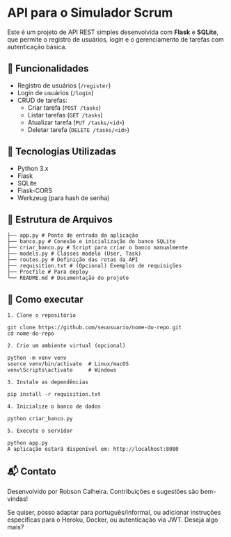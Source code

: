 # API para o Simulador Scrum

Este é um projeto de API REST simples desenvolvida com **Flask** e **SQLite**, que permite o registro de usuários, login e o gerenciamento de tarefas com autenticação básica.

## 🧩 Funcionalidades

- Registro de usuários (`/register`)
- Login de usuários (`/login`)
- CRUD de tarefas:
  - Criar tarefa (`POST /tasks`)
  - Listar tarefas (`GET /tasks`)
  - Atualizar tarefa (`PUT /tasks/<id>`)
  - Deletar tarefa (`DELETE /tasks/<id>`)

## 🚀 Tecnologias Utilizadas

- Python 3.x
- Flask
- SQLite
- Flask-CORS
- Werkzeug (para hash de senha)

## 📁 Estrutura de Arquivos

```
├── app.py # Ponto de entrada da aplicação
├── banco.py # Conexão e inicialização do banco SQLite
├── criar_banco.py # Script para criar o banco manualmente
├── models.py # Classes modelo (User, Task)
├── routes.py # Definição das rotas da API
├── requisition.txt # (Opcional) Exemplos de requisições
├── Procfile # Para deploy 
└── README.md # Documentação do projeto
```

## 🔧 Como executar
```
1. Clone o repositório

git clone https://github.com/seuusuario/nome-do-repo.git
cd nome-do-repo

2. Crie um ambiente virtual (opcional)

python -m venv venv
source venv/bin/activate  # Linux/macOS
venv\Scripts\activate     # Windows

3. Instale as dependências

pip install -r requisition.txt

4. Inicialize o banco de dados

python criar_banco.py

5. Execute o servidor

python app.py
A aplicação estará disponível em: http://localhost:8080

```

## 📬 Contato
Desenvolvido por Robson Calheira. Contribuições e sugestões são bem-vindas!

Se quiser, posso adaptar para português/informal, ou adicionar instruções específicas para o Heroku, Docker, ou autenticação via JWT. Deseja algo mais?







